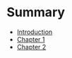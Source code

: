 # Summary

* [Introduction](README.md)
* [Chapter 1](chapter-1/README.md)
* [Chapter 2](chapter-2/README.md)
